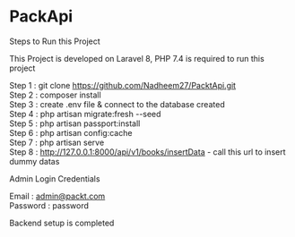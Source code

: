 # PackApi

Steps to Run this Project

This Project is developed on Laravel 8, PHP 7.4 is required to run this project <br />

Step 1 : git clone https://github.com/Nadheem27/PacktApi.git <br />
Step 2 : composer install <br />
Step 3 : create .env file & connect to the database created <br />
Step 4 : php artisan migrate:fresh --seed <br />
Step 5 : php artisan passport:install <br />
Step 6 : php artisan config:cache <br />
Step 7 : php artisan serve <br />
Step 8 : http://127.0.0.1:8000/api/v1/books/insertData - call this url to insert dummy datas <br />

Admin Login Credentials <br />

Email : admin@packt.com <br />
Password : password <br />


Backend setup is completed